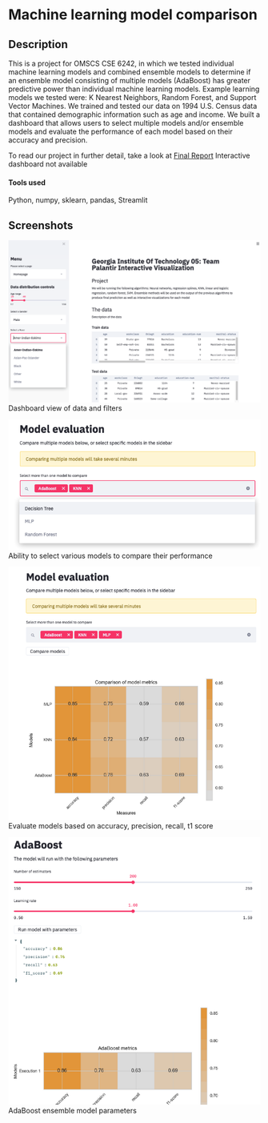 # Machine learning model comparison

## Description
This is a project for OMSCS CSE 6242, in which we tested individual machine learning models and combined ensemble models to determine if an ensemble model consisting of multiple models (AdaBoost) has greater predictive power than individual machine learning models. Example learning models we tested were: K Nearest Neighbors, Random Forest, and Support Vector Machines. We trained and tested our data on 1994 U.S. Census data that contained demographic information such as age and income. We built a dashboard that allows users to select multiple models and/or ensemble models and evaluate the performance of each model based on their accuracy and precision.

To read our project in further detail, take a look at [Final Report](final_report.pdf)
Interactive dashboard not available

#### Tools used
Python, numpy, sklearn, pandas, Streamlit

## Screenshots
![data_filters](data_filters.png)
Dashboard view of data and filters

![model_selection](model_selection.png)
Ability to select various models to compare their performance

![model_evaluation](model_evaluation.png)
Evaluate models based on accuracy, precision, recall, t1 score

![metrics](metrics.png)
AdaBoost ensemble model parameters